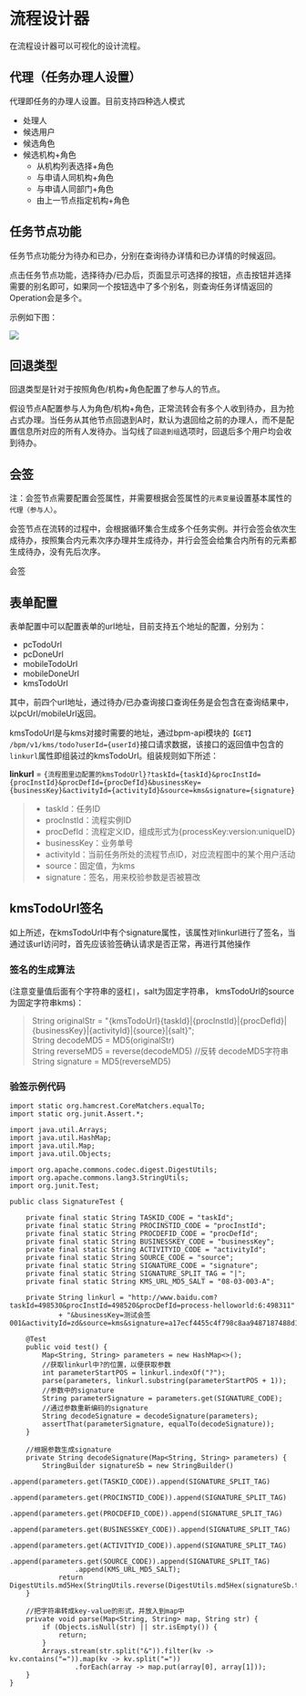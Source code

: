 # 流程设计器

在流程设计器可以可视化的设计流程。

## 代理（任务办理人设置）

代理即任务的办理人设置。目前支持四种选人模式

- 处理人
- 候选用户
- 候选角色
- 候选机构+角色
    - 从机构列表选择+角色
    - 与申请人同机构+角色
    - 与申请人同部门+角色
    - 由上一节点指定机构+角色



## 任务节点功能

任务节点功能分为待办和已办，分别在查询待办详情和已办详情的时候返回。

点击任务节点功能，选择待办/已办后，页面显示可选择的按钮，点击按钮并选择需要的别名即可，如果同一个按钮选中了多个别名，则查询任务详情返回的Operation会是多个。

示例如下图：

![](https://i.imgur.com/zN7orYU.png)

## 回退类型

回退类型是针对于按照角色/机构+角色配置了参与人的节点。

假设节点A配置参与人为角色/机构+角色，正常流转会有多个人收到待办，且为抢占式办理。当任务从其他节点回退到A时，默认为退回给之前的办理人，而不是配置信息所对应的所有人发待办。当勾线了`回退到组`选项时，回退后多个用户均会收到待办。

## 会签

注：会签节点需要配置会签属性，并需要根据会签属性的`元素变量`设置基本属性的`代理（参与人）`。

会签节点在流转的过程中，会根据循环集合生成多个任务实例。并行会签会依次生成待办，按照集合内元素次序办理并生成待办，并行会签会给集合内所有的元素都生成待办，没有先后次序。

会签

## 表单配置

表单配置中可以配置表单的url地址，目前支持五个地址的配置，分别为：

- pcTodoUrl
- pcDoneUrl
- mobileTodoUrl
- mobileDoneUrl
- kmsTodoUrl

其中，前四个url地址，通过待办/已办查询接口查询任务是会包含在查询结果中，以pcUrl/mobileUrl返回。

kmsTodoUrl是与kms对接时需要的地址，通过bpm-api模块的`【GET】 /bpm/v1/kms/todo?userId={userId}`接口请求数据，该接口的返回值中包含的`linkurl`属性即组装过的kmsTodoUrl。组装规则如下所述：

**linkurl** = `{流程图里边配置的kmsTodoUrl}?taskId={taskId}&procInstId={procInstId}&procDefId={procDefId}&businessKey={businessKey}&activityId={activityId}&source=kms&signature={signature}`
> - taskId：任务ID
> - procInstId：流程实例ID
> - procDefId：流程定义ID，组成形式为{processKey:version:uniqueID}
> - businessKey：业务单号
> - activityId：当前任务所处的流程节点ID，对应流程图中的某个用户活动
> - source：固定值，为kms
> - signature：签名，用来校验参数是否被篡改

## kmsTodoUrl签名

如上所述，在kmsTodoUrl中有个signature属性，该属性对linkurl进行了签名，当通过该url访问时，首先应该验签确认请求是否正常，再进行其他操作

### 签名的生成算法

(注意变量值后面有个字符串的竖杠`|`，salt为固定字符串， kmsTodoUrl的source为固定字符串kms)：

> String originalStr = "{kmsTodoUrl}{taskId}|{procInstId}|{procDefId}|{businessKey}|{activityId}|{source}|{salt}";  
> String decodeMD5 = MD5(originalStr)  
> String reverseMD5 = reverse(decodeMD5) //反转 decodeMD5字符串  
> String signature = MD5(reverseMD5)

### 验签示例代码

    import static org.hamcrest.CoreMatchers.equalTo;
    import static org.junit.Assert.*;
    
    import java.util.Arrays;
    import java.util.HashMap;
    import java.util.Map;
    import java.util.Objects;
    
    import org.apache.commons.codec.digest.DigestUtils;
    import org.apache.commons.lang3.StringUtils;
    import org.junit.Test;
    
    public class SignatureTest {
    
    	private final static String TASKID_CODE = "taskId";
    	private final static String PROCINSTID_CODE = "procInstId";
    	private final static String PROCDEFID_CODE = "procDefId";
    	private final static String BUSINESSKEY_CODE = "businessKey";
    	private final static String ACTIVITYID_CODE = "activityId";
    	private final static String SOURCE_CODE = "source";
    	private final static String SIGNATURE_CODE = "signature";
    	private final static String SIGNATURE_SPLIT_TAG = "|";
    	private final static String KMS_URL_MD5_SALT = "08-03-003-A";
    	
    	private String linkurl = "http://www.baidu.com?taskId=498530&procInstId=498520&procDefId=process-helloworld:6:498311"
    			+ "&businessKey=测试会签001&activityId=zd&source=kms&signature=a17ecf4455c4f798c8aa9487187488d1";
    
    	@Test
    	public void test() {
    		Map<String, String> parameters = new HashMap<>();
    		//获取linkurl中?的位置，以便获取参数
    		int parameterStartPOS = linkurl.indexOf("?");
    		parse(parameters, linkurl.substring(parameterStartPOS + 1));
    		//参数中的signature
    		String parameterSignature = parameters.get(SIGNATURE_CODE);
    		//通过参数重新编码的signature
    		String decodeSignature = decodeSignature(parameters);
    		assertThat(parameterSignature, equalTo(decodeSignature));
    	}
    	
    	//根据参数生成signature
    	private String decodeSignature(Map<String, String> parameters) {
    		StringBuilder signatureSb = new StringBuilder()
    				.append(parameters.get(TASKID_CODE)).append(SIGNATURE_SPLIT_TAG)
    				.append(parameters.get(PROCINSTID_CODE)).append(SIGNATURE_SPLIT_TAG)
    				.append(parameters.get(PROCDEFID_CODE)).append(SIGNATURE_SPLIT_TAG)
    				.append(parameters.get(BUSINESSKEY_CODE)).append(SIGNATURE_SPLIT_TAG)
    				.append(parameters.get(ACTIVITYID_CODE)).append(SIGNATURE_SPLIT_TAG)
    				.append(parameters.get(SOURCE_CODE)).append(SIGNATURE_SPLIT_TAG)
    				.append(KMS_URL_MD5_SALT);
    			return DigestUtils.md5Hex(StringUtils.reverse(DigestUtils.md5Hex(signatureSb.toString())));
    	}
    	
    	//把字符串转成key-value的形式，并放入到map中
    	private void parse(Map<String, String> map, String str) {
    		if (Objects.isNull(str) || str.isEmpty()) {
    			return;
    		}
    		Arrays.stream(str.split("&")).filter(kv -> kv.contains("=")).map(kv -> kv.split("="))
    				.forEach(array -> map.put(array[0], array[1]));
    	}
    }